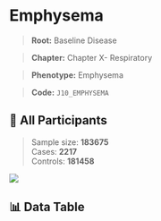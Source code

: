# Emphysema

> **Root:** Baseline Disease  

> **Chapter:** Chapter X- Respiratory  

> **Phenotype:** Emphysema  

> **Code:** `J10_EMPHYSEMA`

## 🧪 All Participants  
> Sample size: **183675**  
> Cases: **2217**  
> Controls: **181458**
<img src="/Sensitive/Figures/ALL/Incidence/J10_EMPHYSEMA.png"/>

## 📊 Data Table
<CsvTableMRF src="/Sensitive/Data/ALL/Incidence/COX_J10_EMPHYSEMA.csv"/>

